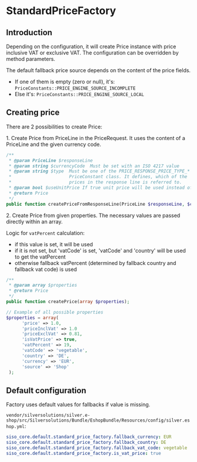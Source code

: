 # StandardPriceFactory

## Introduction

Depending on the configuration, it will create Price instance with price inclusive VAT or exclusive VAT. The configuration can be overridden by method parameters.

The default fallback price source depends on the content of the price fields.

- If one of them is empty (zero or null), it's: `PriceConstants::PRICE_ENGINE_SOURCE_INCOMPLETE`
- Else it's: `PriceConstants::PRICE_ENGINE_SOURCE_LOCAL`

## Creating price

There are 2 possibilities to create Price:

1\. Create Price from PriceLine in the PriceRequest. It uses the content of a PriceLine and the given currency code. 

``` php
/**
 * @param PriceLine $responseLine
 * @param string $currencyCode  Must be set with an ISO 4217 value
 * @param string $type  Must be one of the PRICE_RESPONSE_PRICE_TYPE_* values of
 *                      PriceConstant class. It defines, which of the
 *                      prices in the response line is referred to.
 * @param bool $useUnitPrice If true unit price will be used instead of line amount
 * @return Price
 */
public function createPriceFromResponseLine(PriceLine $responseLine, $currencyCode, $type, $useUnitPrice = false);
```

2\. Create Price from given properties. The necessary values are passed directly within an array. 

Logic for `vatPercent` calculation:

- if this value is set, it will be used  
- if it is not set, but 'vatCode' is set, 'vatCode' and 'country' will be used to get the vatPercent  
- otherwise fallback vatPercent (determined by fallback country and fallback vat code) is used  

``` php
/**
 * @param array $properties
 * @return Price
 */
public function createPrice(array $properties);
```

``` php
// Example of all possible properties
$properties = array(
      'price' => 1.0,
      'priceInclVat' => 1.0
      'priceExclVat' => 0.81,
      'isVatPrice' => true,
      'vatPercent' => 19,
      'vatCode' => 'vegetable',
      'country' => 'DE',
      'currency' => 'EUR',
      'source' => 'Shop'
 );
```

## Default configuration

Factory uses default values for fallbacks if value is missing.

`vendor/silversolutions/silver.e-shop/src/Silversolutions/Bundle/EshopBundle/Resources/config/silver.eshop.yml`:

``` yaml
siso_core.default.standard_price_factory.fallback_currency: EUR
siso_core.default.standard_price_factory.fallback_country: DE
siso_core.default.standard_price_factory.fallback_vat_code: vegetable
siso_core.default.standard_price_factory.is_vat_price: true
```
